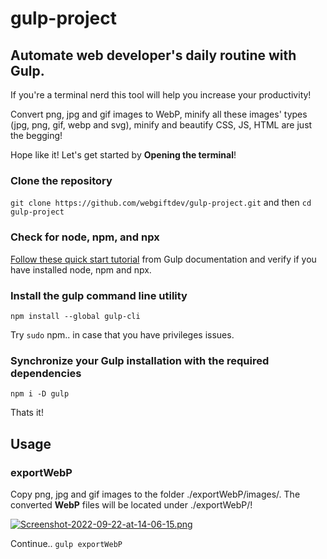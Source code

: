 # gulp-project
## Automate web developer's daily routine with Gulp.

If you're a terminal nerd this tool will help you increase your productivity! 

Convert png, jpg and gif images to WebP, minify all these images' types (jpg, png, gif, webp and svg), minify and beautify CSS, JS, HTML are just the begging! 

Hope like it! Let's get started by **Opening the terminal**!
### Clone the repository
`git clone https://github.com/webgiftdev/gulp-project.git` and then
`cd gulp-project`

### Check for node, npm, and npx
[Follow these quick start tutorial](https://gulpjs.com/docs/en/getting-started/quick-start) from Gulp documentation and verify if you have installed node, npm and npx.

### Install the gulp command line utility
`npm install --global gulp-cli`

Try `sudo` npm.. in case that you have privileges issues.

### Synchronize your Gulp installation with the required dependencies
`npm i -D gulp`


Thats it! 


## Usage
### exportWebP
Copy png, jpg and gif images to the folder ./exportWebP/images/. The converted **WebP** files will be located under ./exportWebP/!

[![Screenshot-2022-09-22-at-14-06-15.png](https://i.postimg.cc/g056rr5W/Screenshot-2022-09-22-at-14-06-15.png)](https://postimg.cc/Mc7GFZqP)

Continue..
`gulp exportWebP`
